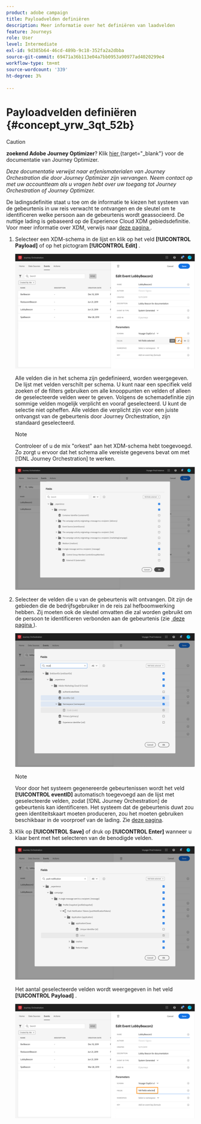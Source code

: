 ```yaml
---
product: adobe campaign
title: Payloadvelden definiëren
description: Meer informatie over het definiëren van laadvelden
feature: Journeys
role: User
level: Intermediate
exl-id: 9d385b64-46cd-489b-9c18-352fa2a2dbba
source-git-commit: 69471a36b113e04a7bb0953a90977ad4020299e4
workflow-type: tm+mt
source-wordcount: '339'
ht-degree: 3%

---
```


# Payloadvelden definiëren {#concept_yrw_3qt_52b}



>[!CAUTION]
>
>**zoekend Adobe Journey Optimizer**? Klik [&#x200B; hier &#x200B;](https://experienceleague.adobe.com/nl/docs/journey-optimizer/using/ajo-home){target="_blank"} voor de documentatie van Journey Optimizer.
>
>
>_Deze documentatie verwijst naar erfenismaterialen van Journey Orchestration die door Journey Optimizer zijn vervangen. Neem contact op met uw accountteam als u vragen hebt over uw toegang tot Journey Orchestration of Journey Optimizer._


De ladingsdefinitie staat u toe om de informatie te kiezen het systeem van de gebeurtenis in uw reis verwacht te ontvangen en de sleutel om te identificeren welke persoon aan de gebeurtenis wordt geassocieerd. De nuttige lading is gebaseerd op de Experience Cloud XDM gebiedsdefinitie. Voor meer informatie over XDM, verwijs naar [&#x200B; deze pagina &#x200B;](https://experienceleague.adobe.com/docs/experience-platform/xdm/home.html?lang=nl).

1. Selecteer een XDM-schema in de lijst en klik op het veld **[!UICONTROL Payload]** of op het pictogram **[!UICONTROL Edit]** .

   ![](../assets/journey8.png)

   Alle velden die in het schema zijn gedefinieerd, worden weergegeven. De lijst met velden verschilt per schema. U kunt naar een specifiek veld zoeken of de filters gebruiken om alle knooppunten en velden of alleen de geselecteerde velden weer te geven. Volgens de schemadefinitie zijn sommige velden mogelijk verplicht en vooraf geselecteerd. U kunt de selectie niet opheffen. Alle velden die verplicht zijn voor een juiste ontvangst van de gebeurtenis door Journey Orchestration, zijn standaard geselecteerd.

   >[!NOTE]
   >
   >Controleer of u de mix &quot;orkest&quot; aan het XDM-schema hebt toegevoegd. Zo zorgt u ervoor dat het schema alle vereiste gegevens bevat om met [!DNL Journey Orchestration] te werken.

   ![](../assets/journey9.png)

1. Selecteer de velden die u van de gebeurtenis wilt ontvangen. Dit zijn de gebieden die de bedrijfsgebruiker in de reis zal hefboomwerking hebben. Zij moeten ook de sleutel omvatten die zal worden gebruikt om de persoon te identificeren verbonden aan de gebeurtenis (zie [&#x200B; deze pagina &#x200B;](../event/defining-the-event-key.md)).

   ![](../assets/journey10.png)

   >[!NOTE]
   >
   >Voor door het systeem gegenereerde gebeurtenissen wordt het veld **[!UICONTROL eventID]** automatisch toegevoegd aan de lijst met geselecteerde velden, zodat [!DNL Journey Orchestration] de gebeurtenis kan identificeren. Het systeem dat de gebeurtenis duwt zou geen identiteitskaart moeten produceren, zou het moeten gebruiken beschikbaar in de voorproef van de lading. Zie [deze pagina](../event/previewing-the-payload.md).

1. Klik op **[!UICONTROL Save]** of druk op **[!UICONTROL Enter]** wanneer u klaar bent met het selecteren van de benodigde velden.

   ![](../assets/journey11.png)

   Het aantal geselecteerde velden wordt weergegeven in het veld **[!UICONTROL Payload]** .

   ![](../assets/journey12.png)
